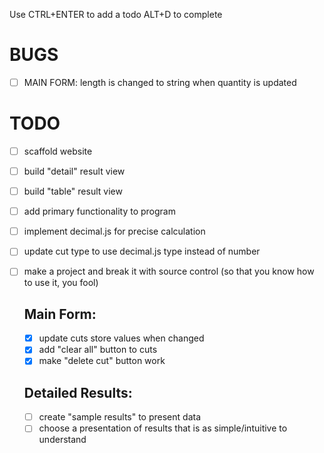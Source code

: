 Use CTRL+ENTER to add a todo
ALT+D to complete


# BUGS
- [ ] MAIN FORM: length is changed to string when quantity is updated



# TODO
- [ ] scaffold website
- [ ] build "detail" result view
- [ ] build "table" result view
- [ ] add primary functionality to program
- [ ] implement decimal.js for precise calculation
- [ ] update cut type to use decimal.js type instead of number
- [ ] make a project and break it with source control (so that you know how to use it, you fool)

  ## Main Form:
  - [x] update cuts store values when changed
  - [x] add "clear all" button to cuts
  - [x] make "delete cut" button work

  ## Detailed Results:
  - [ ] create "sample results" to present data
  - [ ] choose a presentation of results that is as simple/intuitive to understand
